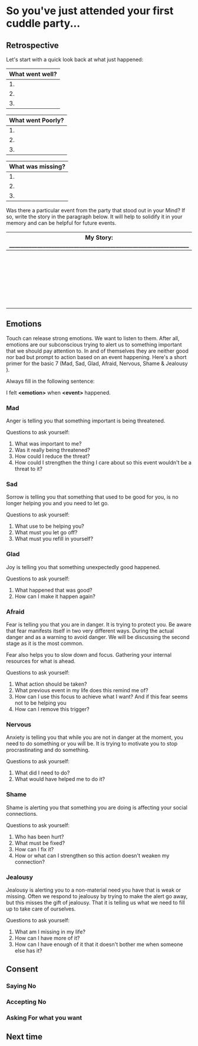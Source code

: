 # So you've just attended your first cuddle party...

## Retrospective

Let's start with a quick look back at what just happened:

| What went well? |
| --- |
| 1. |
| 2. |
| 3. |


| What went Poorly? |
| --- |
| 1. |
| 2. |
| 3. |


| What was missing? |
| --- |
| 1. |
| 2. |
| 3. |

Was there a particular event from the party that stood out in your Mind? If so, write the story in the paragraph below. It will help to solidify it in your memory and can be helpful for future events.

| My Story: ________________________________________________________________|
| --- |
| &nbsp; |
| &nbsp; |
| &nbsp; |
| &nbsp; |
| &nbsp; |
| &nbsp; |

## Emotions

Touch can release strong emotions. We want to listen to them. After all, emotions are our subconscious trying to alert us to something important that we should pay attention to. In and of themselves they are neither good nor bad but prompt to action based on an event happening. Here's a short primer for the basic 7 (Mad, Sad, Glad, Afraid, Nervous, Shame & Jealousy ). 

Always fill in the following sentence:

I felt __\<emotion>__ when __\<event>__ happened.

### Mad

Anger is telling you that something important is being threatened.

Questions to ask yourself:
1. What was important to me?
2. Was it really being threatened?
3. How could I reduce the threat?
4. How could I strengthen the thing I care about so this event wouldn't be a threat to it?

### Sad

Sorrow is telling you that something that used to be good for you, is no longer helping you and you need to let go.

Questions to ask yourself:
1. What use to be helping you?
1. What must you let go off?
1. What must you refill in yourself?

### Glad

Joy is telling you that something unexpectedly good happened.

Questions to ask yourself:

1. What happened that was good?
1. How can I make it happen again?

### Afraid 

Fear is telling you that you are in danger. It is trying to protect you. Be aware that fear manifests itself in two very different ways. During the actual danger and as a warning to avoid danger. We will be discussing the second stage as it is the most common.

Fear also helps you to slow down and focus. Gathering your internal resources for what is ahead.

Questions to ask yourself:
1. What action should be taken?
1. What previous event in my life does this remind me of?
1. How can I use this focus to achieve what I want?
And if this fear seems not to be helping you
1. How can I remove this trigger?


### Nervous

Anxiety is telling you that while you are not in danger at the moment, you need to do something or you will be. It is trying to motivate you to stop procrastinating and do something.

Questions to ask yourself:
1. What did I need to do?
1. What would have helped me to do it?

### Shame

Shame is alerting you that something you are doing is affecting your social connections.

Questions to ask yourself:
1. Who has been hurt?
1. What must be fixed?
1. How can I fix it?
1. How or what can I strengthen so this action doesn't weaken my connection?


### Jealousy

Jealousy is alerting you to a non-material need you have that is weak or missing. Often we respond to jealousy by trying to make the alert go away, but this misses the gift of jealousy. That it is telling us what we need to fill up to take care of ourselves.

Questions to ask yourself:
1. What am I missing in my life?
1. How can I have more of it?
1. How can I have enough of it that it doesn't bother me when someone else has it?  

## Consent 



### Saying No 

### Accepting No

### Asking For what you want

## Next time

